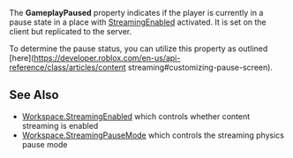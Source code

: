 The **GameplayPaused** property indicates if the player is currently in a pause state in a place with [StreamingEnabled](https://developer.roblox.com/en-us/api-reference/property/Workspace/StreamingEnabled) activated. It is set on the client but replicated to the server.

To determine the pause status, you can utilize this property as outlined [here](https://developer.roblox.com/en-us/api-reference/class/articles/content streaming#customizing-pause-screen).

See Also
--------

*   [Workspace.StreamingEnabled](https://developer.roblox.com/en-us/api-reference/property/Workspace/StreamingEnabled) which controls whether content streaming is enabled
*   [Workspace.StreamingPauseMode](https://developer.roblox.com/en-us/api-reference/property/Workspace/StreamingPauseMode) which controls the streaming physics pause mode